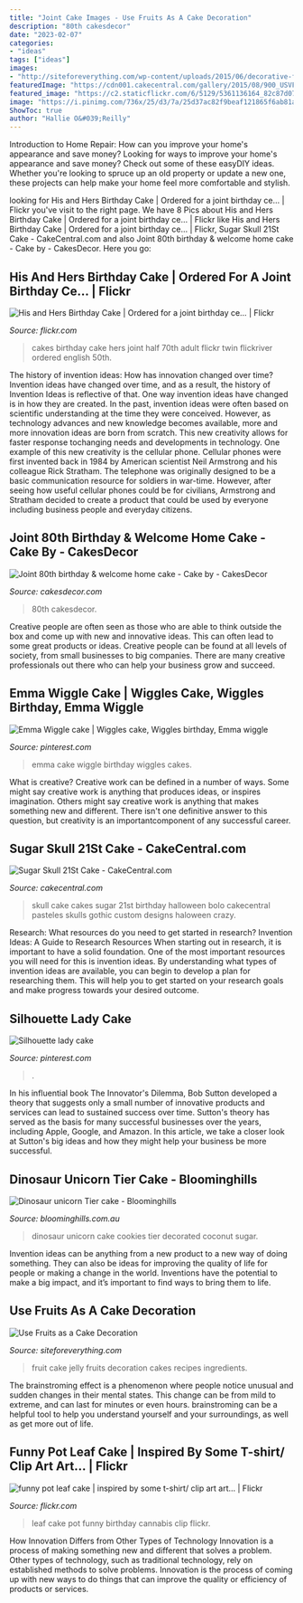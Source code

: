 ```yaml
---
title: "Joint Cake Images - Use Fruits As A Cake Decoration"
description: "80th cakesdecor"
date: "2023-02-07"
categories:
- "ideas"
tags: ["ideas"]
images:
- "http://siteforeverything.com/wp-content/uploads/2015/06/decorative-fruit-cakes-5.jpg"
featuredImage: "https://cdn001.cakecentral.com/gallery/2015/08/900_USVFnXABf0-sugar-skull-21st-cake.jpg"
featured_image: "https://c2.staticflickr.com/6/5129/5361136164_82c87d079e_b.jpg"
image: "https://i.pinimg.com/736x/25/d3/7a/25d37ac82f9beaf121865f6ab81a3f21.jpg"
ShowToc: true
author: "Hallie O&#039;Reilly"
---
```



Introduction to Home Repair: How can you improve your home's appearance and save money?
Looking for ways to improve your home's appearance and save money? Check out some of these easyDIY ideas. Whether you're looking to spruce up an old property or update a new one, these projects can help make your home feel more comfortable and stylish.

	

		
looking for His and Hers Birthday Cake | Ordered for a joint birthday ce… | Flickr you've visit to the right page. We have 8 Pics about His and Hers Birthday Cake | Ordered for a joint birthday ce… | Flickr like His and Hers Birthday Cake | Ordered for a joint birthday ce… | Flickr, Sugar Skull 21St Cake - CakeCentral.com and also Joint 80th birthday &amp; welcome home cake - Cake by - CakesDecor. Here you go:
		
    
## His And Hers Birthday Cake | Ordered For A Joint Birthday Ce… | Flickr

<img loading=lazy src="https://c1.staticflickr.com/5/4043/4298108592_bdfae9b5a9_b.jpg" onerror="this.onerror=null;this.src='https://tse3.mm.bing.net/th?id=OIP.833kbjAMzsE__wQciKQZ9QHaJ4&amp;pid=15.1';" alt="His and Hers Birthday Cake | Ordered for a joint birthday ce… | Flickr">

_Source: flickr.com_

>cakes birthday cake hers joint half 70th adult flickr twin flickriver ordered english 50th. 

	

The history of invention ideas: How has innovation changed over time?
Invention ideas have changed over time, and as a result, the history of Invention Ideas is reflective of that. One way invention ideas have changed is in how they are created.  In the past, invention ideas were often based on scientific understanding at the time they were conceived. However, as technology advances and new knowledge becomes available, more and more innovation ideas are born from scratch. This new creativity allows for faster response tochanging needs and developments in technology.
One example of this new creativity is the cellular phone. Cellular phones were first invented back in 1984 by American scientist Neil Armstrong and his colleague Rick Stratham. The telephone was originally designed to be a basic communication resource for soldiers in war-time. However, after seeing how useful cellular phones could be for civilians, Armstrong and Stratham decided to create a product that could be used by everyone including business people and everyday citizens.

    
## Joint 80th Birthday &amp; Welcome Home Cake - Cake By - CakesDecor

<img loading=lazy src="https://pic.cakesdecor.com/m/j98uirdcxgomflqkmi9z.jpg" onerror="this.onerror=null;this.src='https://tse2.mm.bing.net/th?id=OIP.QIdQpsZB0F1EM7RwMN_CnQHaJ3&amp;pid=15.1';" alt="Joint 80th birthday &amp; welcome home cake - Cake by - CakesDecor">

_Source: cakesdecor.com_

>80th cakesdecor. 

	

Creative people are often seen as those who are able to think outside the box and come up with new and innovative ideas. This can often lead to some great products or ideas. Creative people can be found at all levels of society, from small businesses to big companies. There are many creative professionals out there who can help your business grow and succeed.

    
## Emma Wiggle Cake | Wiggles Cake, Wiggles Birthday, Emma Wiggle

<img loading=lazy src="https://i.pinimg.com/736x/25/d3/7a/25d37ac82f9beaf121865f6ab81a3f21.jpg" onerror="this.onerror=null;this.src='https://tse4.mm.bing.net/th?id=OIP.-2DQMKQ0HqmTTccCBbSS1QHaLF&amp;pid=15.1';" alt="Emma Wiggle cake | Wiggles cake, Wiggles birthday, Emma wiggle">

_Source: pinterest.com_

>emma cake wiggle birthday wiggles cakes. 

	

What is creative?
Creative work can be defined in a number of ways. Some might say creative work is anything that produces ideas, or inspires imagination. Others might say creative work is anything that makes something new and different. There isn't one definitive answer to this question, but creativity is an importantcomponent of any successful career.

    
## Sugar Skull 21St Cake - CakeCentral.com

<img loading=lazy src="https://cdn001.cakecentral.com/gallery/2015/08/900_USVFnXABf0-sugar-skull-21st-cake.jpg" onerror="this.onerror=null;this.src='https://tse2.mm.bing.net/th?id=OIP.pRbKzOsgNQSJkt3CsdbfKgHaKW&amp;pid=15.1';" alt="Sugar Skull 21St Cake - CakeCentral.com">

_Source: cakecentral.com_

>skull cake cakes sugar 21st birthday halloween bolo cakecentral pasteles skulls gothic custom designs haloween crazy. 

	

Research: What resources do you need to get started in research?
Invention Ideas: A Guide to Research Resources
When starting out in research, it is important to have a solid foundation. One of the most important resources you will need for this is invention ideas. By understanding what types of invention ideas are available, you can begin to develop a plan for researching them. This will help you to get started on your research goals and make progress towards your desired outcome.

    
## Silhouette Lady Cake

<img loading=lazy src="https://i.pinimg.com/736x/98/39/43/9839432507b135ceb13009f0de217c34.jpg" onerror="this.onerror=null;this.src='https://tse1.mm.bing.net/th?id=OIP.IdDm25JtVkdpl_Kv1djYkAHaJ3&amp;pid=15.1';" alt="Silhouette lady cake">

_Source: pinterest.com_

>. 

	

In his influential book The Innovator's Dilemma, Bob Sutton developed a theory that suggests only a small number of innovative products and services can lead to sustained success over time. Sutton's theory has served as the basis for many successful businesses over the years, including Apple, Google, and Amazon. In this article, we take a closer look at Sutton's big ideas and how they might help your business be more successful.

    
## Dinosaur Unicorn Tier Cake - Bloominghills

<img loading=lazy src="http://www.bloominghills.com.au/wp-content/grand-media/image/DinosaurUnicorn007.jpg" onerror="this.onerror=null;this.src='https://tse4.mm.bing.net/th?id=OIP.oytiLXlG0tysB44FMYuZNwHaJ4&amp;pid=15.1';" alt="Dinosaur unicorn Tier cake - Bloominghills">

_Source: bloominghills.com.au_

>dinosaur unicorn cake cookies tier decorated coconut sugar. 

	

Invention ideas can be anything from a new product to a new way of doing something. They can also be ideas for improving the quality of life for people or making a change in the world. Inventions have the potential to make a big impact, and it’s important to find ways to bring them to life.

    
## Use Fruits As A Cake Decoration

<img loading=lazy src="http://siteforeverything.com/wp-content/uploads/2015/06/decorative-fruit-cakes-5.jpg" onerror="this.onerror=null;this.src='https://tse2.mm.bing.net/th?id=OIP.sNdb-zPYbFrBU29YJkXWLAHaFj&amp;pid=15.1';" alt="Use Fruits as a Cake Decoration">

_Source: siteforeverything.com_

>fruit cake jelly fruits decoration cakes recipes ingredients. 

	

The brainstroming effect is a phenomenon where people notice unusual and sudden changes in their mental states. This change can be from mild to extreme, and can last for minutes or even hours. brainstroming can be a helpful tool to help you understand yourself and your surroundings, as well as get more out of life.

    
## Funny Pot Leaf Cake | Inspired By Some T-shirt/ Clip Art Art… | Flickr

<img loading=lazy src="https://c2.staticflickr.com/6/5129/5361136164_82c87d079e_b.jpg" onerror="this.onerror=null;this.src='https://tse3.mm.bing.net/th?id=OIP.kltEyOMvM-L9g3etdQDr4QHaJf&amp;pid=15.1';" alt="funny pot leaf cake | inspired by some t-shirt/ clip art art… | Flickr">

_Source: flickr.com_

>leaf cake pot funny birthday cannabis clip flickr. 

	

How Innovation Differs from Other Types of Technology
Innovation is a process of making something new and different that solves a problem. Other types of technology, such as traditional technology, rely on established methods to solve problems. Innovation is the process of coming up with new ways to do things that can improve the quality or efficiency of products or services.

